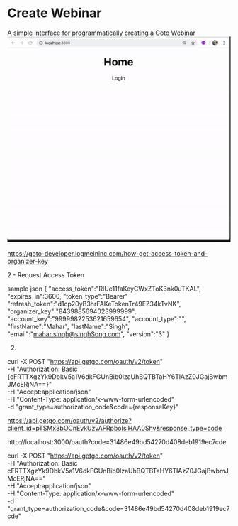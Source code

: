 # Create Webinar

A simple interface for programmatically creating a Goto Webinar
![alt text](readme.gif)



https://goto-developer.logmeininc.com/how-get-access-token-and-organizer-key

2 - Request Access Token

sample json
{
 "access_token":"RlUe11faKeyCWxZToK3nk0uTKAL",
 "expires_in":3600,
 "token_type":"Bearer"
 "refresh_token":"d1cp20yB3hrFAKeTokenTr49EZ34kTvNK",
 "organizer_key":"8439885694023999999",
 "account_key":"9999982253621659654",
 "account_type":"",
 "firstName":"Mahar",
 "lastName":"Singh",
 "email":"mahar.singh@singhSong.com",
 "version":"3"
}

2.
curl -X POST "https://api.getgo.com/oauth/v2/token" \
  -H "Authorization: Basic {cFRTTXgzYk9DbkV5a1V6dkFGUnBib0lzaUhBQTBTaHY6TlAzZ0JGajBwbmJMcERjNA==}" \
  -H "Accept:application/json" \
  -H "Content-Type: application/x-www-form-urlencoded" \
  -d "grant_type=authorization_code&code={responseKey}"


https://api.getgo.com/oauth/v2/authorize?client_id=pTSMx3bOCnEykUzvAFRpboIsiHAA0Shv&response_type=code



http://localhost:3000/oauth?code=31486e49bd54270d408deb1919ec7cde

  curl -X POST "https://api.getgo.com/oauth/v2/token" \
  -H "Authorization: Basic cFRTTXgzYk9DbkV5a1V6dkFGUnBib0lzaUhBQTBTaHY6TlAzZ0JGajBwbmJMcERjNA==" \
  -H "Accept:application/json" \
  -H "Content-Type: application/x-www-form-urlencoded" \
  -d "grant_type=authorization_code&code=31486e49bd54270d408deb1919ec7cde"
